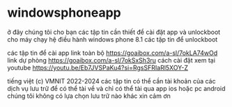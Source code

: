 # windowsphoneapp
ở đây chúng tôi cho bạn các tập tin cần thiết để cài đặt app và unlockboot cho máy chạy hệ điều hành windows phone 8.1 
 các tập tin để unlockboot 

 các tập tin để cài app 
 link toàn bộ 
 https://goaibox.com/a-sl/7okLA74wOd
 link dự phòng 
 https://goaibox.com/a-sl/7okSxSh3ru
 cách cài đặt xem tại youtube
 https://youtu.be/Eb7JVSPaKu4?si=RgsSFRIaRl5XOY-Z

 tiếng việt (c) VMNIT 2022-2024
 các tập tin có thể cần tài khoản của các dịch vụ lưu trữ để có thể tài về 
và chỉ có thể tài qua app ios hoặc pc android chúng tôi không có lựa chọn lưu trữ nào khác xin cảm ơn
